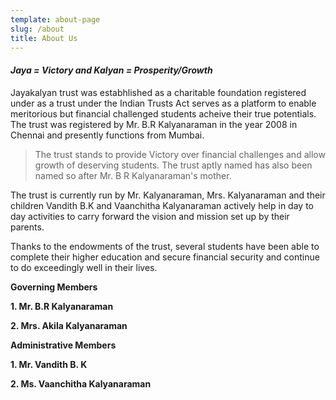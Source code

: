 ```yaml
---
template: about-page
slug: /about
title: About Us
---
```

#### ***Jaya = Victory and Kalyan = Prosperity/Growth***

Jayakalyan trust was estabhlished as a charitable foundation registered under as a trust under the Indian Trusts Act serves as a platform to enable meritorious but financial challenged students acheive their true potentials. The trust was registered by Mr. B.R Kalyanaraman in the year 2008 in Chennai and presently functions from Mumbai. 

> The trust stands to provide Victory over financial challenges and allow growth of deserving students. The trust aptly named has also been named so after Mr. B R Kalyanaraman's mother. 

The trust is currently run by Mr. Kalyanaraman, Mrs. Kalyanaraman and their children Vandith B.K and Vaanchitha Kalyanaraman actively help in day to day activities to carry forward the vision and mission set up by their parents. 

Thanks to the endowments of the trust, several students have been able to complete their higher education and secure financial security and continue to do exceedingly well in their lives. 

**Governing Members** 

**1. Mr. B.R Kalyanaraman** 

**2. Mrs. Akila Kalyanaraman**

**Administrative Members**

**1. Mr. Vandith B. K**

**2. Ms. Vaanchitha Kalyanaraman**